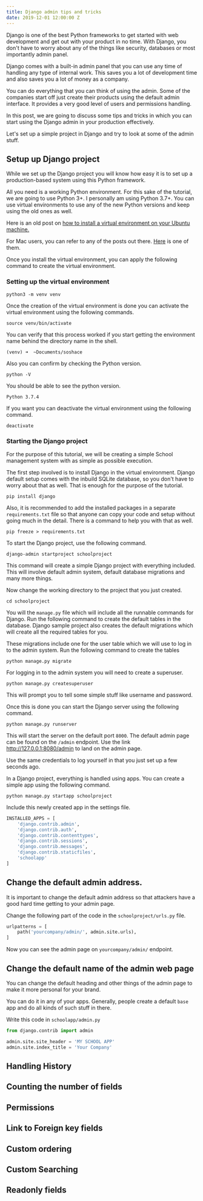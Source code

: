 ```yaml
---
title: Django admin tips and tricks
date: 2019-12-01 12:00:00 Z
---
```


Django is one of the best Python frameworks to get started with web development and get out with your product in no time. With Django, you don't have to worry about any of the things like security, databases or most importantly admin panel.

Django comes with a built-in admin panel that you can use any time of handling any type of internal work. This saves you a lot of development time and also saves you a lot of money as a company.

You can do everything that you can think of using the admin. Some of the companies start off just create their products using the default admin interface. It provides a very good level of users and permissions handling.

In this post, we are going to discuss some tips and tricks in which you can start using the Django admin in your production effectively.

Let's set up a simple project in Django and try to look at some of the admin stuff.

## Setup up Django project

While we set up the Django project you will know how easy it is to set up a production-based system using this Python framework.

All you need is a working Python environment. For this sake of the tutorial, we are going to use Python 3+. I personally am using Python 3.7+. You can use virtual environments to use any of the new Python versions and keep using the old ones as well.

Here is an old post on [how to install a virtual environment on your Ubuntu machine.](https://ranvir.xyz/blog/how-to-install-django-using-virtual-environment/)

For Mac users, you can refer to any of the posts out there. [Here](https://evansdianga.com/install-pip-osx/) is one of them.

Once you install the virtual environment, you can apply the following command to create the virtual environment.

### Setting up the virtual environment

```shell
python3 -m venv venv
```

Once the creation of the virtual environment is done you can activate the virtual environment using the following commands.

```shell
source venv/bin/activate
```

You can verify that this process worked if you start getting the environment name behind the directory name in the shell.

```shell
(venv) ➜  ~Documents/soshace
```

Also you can confirm by checking the Python version.

```shell
python -V
```

You should be able to see the python version.

```shell
Python 3.7.4
```

If you want you can deactivate the virtual environment using the following command.

```shell
deactivate
```

### Starting the Django project

For the purpose of this tutorial, we will be creating a simple School management system with as simple as possible execution.

The first step involved is to install Django in the virtual environment. Django default setup comes with the inbuild SQLite database, so you don't have to worry about that as well. That is enough for the purpose of the tutorial.

```shell
pip install django
```

Also, it is recommended to add the installed packages in a separate `requirements.txt` file so that anyone can copy your code and setup without going much in the detail. There is a command to help you with that as well.

```shell
pip freeze > requirements.txt
```

To start the Django project, use the following command.

```shell
django-admin startproject schoolproject
```

This command will create a simple Django project with everything included. This will involve default admin system, default database migrations and many more things.

Now change the working directory to the project that you just created.

```shell
cd schoolproject
```

You will the `manage.py` file which will include all the runnable commands for Django. Run the following command to create the default tables in the database. Django sample project also creates the default migrations which will create all the required tables for you.

These migrations include one for the user table which we will use to log in to the admin system. Run the following command to create the tables

```shell
python manage.py migrate
```

For logging in to the admin system you will need to create a superuser.

```shell
python manage.py createsuperuser
```

This will prompt you to tell some simple stuff like username and password.

Once this is done you can start the Django server using the following command.

```shell
python manage.py runserver
```

This will start the server on the default port `8000`. The default admin page can be found on the `/admin` endpoint. Use the link http://127.0.0.1:8080/admin to land on the admin page.

Use the same credentials to log yourself in that you just set up a few seconds ago.

In a Django project, everything is handled using apps. You can create a simple app using the following command.

```shell
python manage.py startapp schoolproject
```

Include this newly created app in the settings file.

```python
INSTALLED_APPS = [
    'django.contrib.admin',
    'django.contrib.auth',
    'django.contrib.contenttypes',
    'django.contrib.sessions',
    'django.contrib.messages',
    'django.contrib.staticfiles',
    'schoolapp'
]
```

## Change the default admin address.

It is important to change the default admin address so that attackers have a good hard time getting to your admin page.

Change the following part of the code in the `schoolproject/urls.py` file.

```python
urlpatterns = [
    path('yourcompany/admin/', admin.site.urls),
]
```

Now you can see the admin page on `yourcompany/admin/` endpoint.

## Change the default name of the admin web page

You can change the default heading and other things of the admin page to make it more personal for your brand.

You can do it in any of your apps. Generally, people create a default `base` app and do all kinds of such stuff in there.

Write this code in `schoolapp/admin.py`

```python
from django.contrib import admin

admin.site.site_header = 'MY SCHOOL APP'
admin.site.index_title = 'Your Company'
```

## Handling History

## Counting the number of fields

## Permissions

## Link to Foreign key fields

## Custom ordering

## Custom Searching

## Readonly fields

